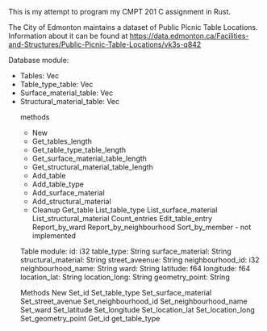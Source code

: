 This is my attempt to program my CMPT 201 C assignment in Rust.

The City of Edmonton maintains a dataset of Public Picnic Table Locations. Information about it can be found at
https://data.edmonton.ca/Facilities-and-Structures/Public-Picnic-Table-Locations/vk3s-q842

Database module:

- Tables: Vec<Table>
- Table_type_table: Vec<String>
- Surface_material_table: Vec<String>
- Structural_material_table: Vec<String>

methods

- New
- Get_tables_length
- Get_table_type_table_length
- Get_surface_material_table_length
- Get_structural_material_table_length
- Add_table
- Add_table_type
- Add_surface_material
- Add_structural_material
- Cleanup
  Get_table
  List_table_type
  List_surface_material
  List_structural_material
  Count_entries
  Edit_table_entry
  Report_by_ward
  Report_by_neighbourhood
  Sort_by_member - not implemented

Table module:
id: i32
table_type: String
surface_material: String
structural_material: String
street_aveenue: String
neighbourhood_id: i32
neighbourhood_name: String
ward: String
latitude: f64
longitude: f64
location_lat: String
location_long: String
geometry_point: String

Methods
New
Set_id
Set_table_type
Set_surface_material
Set_street_avenue
Set_neighbourhood_id
Set_neighbourhood_name
Set_ward
Set_latitude
Set_longitude
Set_location_lat
Set_location_long
Set_geometry_point
Get_id
get_table_type
